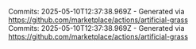 Commits: 2025-05-10T12:37:38.969Z - Generated via https://github.com/marketplace/actions/artificial-grass
<br>
Commits: 2025-05-10T12:37:38.969Z - Generated via https://github.com/marketplace/actions/artificial-grass
<br>
